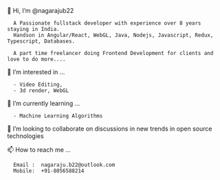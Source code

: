 👋 Hi, I’m @nagarajub22
      
      A Passionate fullstack developer with experience over 8 years staying in India.
      Handson in Angular/React, WebGL, Java, Nodejs, Javascript, Redux, Typescript, Databases.
      
      A part time freelancer doing Frontend Development for clients and love to do more....
      
👀 I’m interested in ...

      - Video Editing,
      - 3d render, WebGL      
    
🌱 I’m currently learning ...
  
      - Machine Learning Algorithms 
      
💞️ I’m looking to collaborate on discussions in new trends in open source technologies     
    
📫 How to reach me ...
      
      Email :  nagaraju.b22@outlook.com
      Mobile:  +91-8056588214

<!---
nagarajub22/nagarajub22 is a ✨ special ✨ repository because its `README.md` (this file) appears on your GitHub profile.
You can click the Preview link to take a look at your changes.
--->
